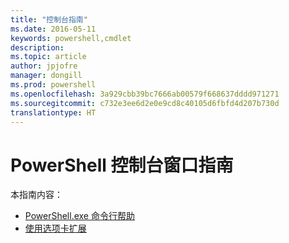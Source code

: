 ```yaml
---
title: "控制台指南"
ms.date: 2016-05-11
keywords: powershell,cmdlet
description: 
ms.topic: article
author: jpjofre
manager: dongill
ms.prod: powershell
ms.openlocfilehash: 3a929cbb39bc7666ab00579f668637dddd971271
ms.sourcegitcommit: c732e3ee6d2e0e9cd8c40105d6fbfd4d207b730d
translationtype: HT
---
```

#  <a name="powershell-console-window-guide"></a>PowerShell 控制台窗口指南

本指南内容：
-  [PowerShell.exe 命令行帮助](console/PowerShell.exe-Command-Line-Help.md)
-  [使用选项卡扩展](console/Using-Tab-Expansion.md)


